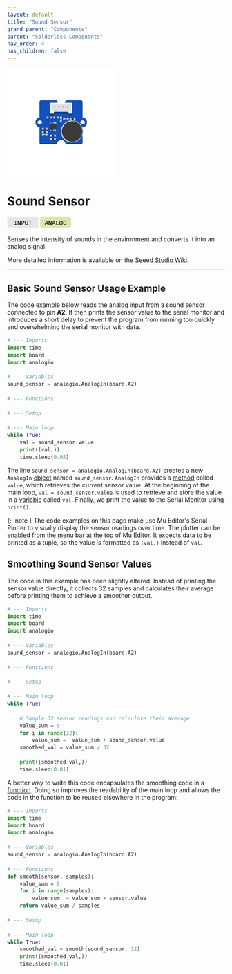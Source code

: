 ```yaml
---
layout: default
title: "Sound Sensor"
grand_parent: "Components"
parent: "Solderless Components"
nav_order: 4
has_children: false
---
```


<img src="assets/Grove-Sound-Sensor.png" alt="Sound Sensor" width="250"/>

# Sound Sensor
<a href="../../glossary/glossary"><img src="../../glossary/assets/input.png" alt="Input" width="72"/></a> <a href="../../glossary/glossary"><img src="../../glossary/assets/analog.png" alt="Analog" width="72"/></a>

Senses the intensity of sounds in the environment and converts it into an analog signal.

More detailed information is available on the [Seeed Studio Wiki](https://wiki.seeedstudio.com/Grove-Sound_Sensor/).

---

## Basic Sound Sensor Usage Example

The code example below reads the analog input from a sound sensor connected to pin **A2**. It then prints the sensor value to the serial monitor and introduces a short delay to prevent the program from running too quickly and overwhelming the serial monitor with data.

```python
# --- Imports
import time
import board
import analogio

# --- Variables
sound_sensor = analogio.AnalogIn(board.A2)

# --- Functions

# --- Setup

# --- Main loop
while True:
    val = sound_sensor.value
    print((val,))
    time.sleep(0.05)
```

The line `sound_sensor = analogio.AnalogIn(board.A2)` creates a new `AnalogIn` [object](../../glossary/glossary) named `sound_sensor`. `AnalogIn` provides a [method](../../glossary/glossary) called `value`, which retrieves the current sensor value. At the beginning of the main loop, `val = sound_sensor.value` is used to retrieve and store the value in a [variable](../../glossary/glossary) called `val`. Finally, we print the value to the Serial Monitor using `print()`.

{: .note }
The code examples on this page make use Mu Editor's Serial Plotter to visually display the sensor readings over time. The plotter can be enabled from the menu bar at the top of Mu Editor. It expects data to be printed as a tuple, so the value is formatted as `(val,)` instead of `val`.

## Smoothing Sound Sensor Values

The code in this example has been slightly altered. Instead of printing the sensor value directly, it collects 32 samples and calculates their average before printing them to achieve a smoother output.

```python
# --- Imports
import time
import board
import analogio

# --- Variables
sound_sensor = analogio.AnalogIn(board.A2)

# --- Functions

# --- Setup

# --- Main loop
while True:
  	
    # Sample 32 sensor readings and calculate their average
    value_sum = 0
    for i in range(32):
        value_sum =  value_sum + sound_sensor.value
    smoothed_val = value_sum / 32
    
    print((smoothed_val,))
    time.sleep(0.01)  					
```

A better way to write this code encapsulates the smoothing code in a [function](../../glossary/glossary). Doing so improves the readability of the main loop and allows the code in the function to be reused elsewhere in the program:

```python
# --- Imports
import time
import board
import analogio

# --- Variables
sound_sensor = analogio.AnalogIn(board.A2)

# --- Functions
def smooth(sensor, samples):
    value_sum = 0
    for i in range(samples):
        value_sum  = value_sum + sensor.value
    return value_sum / samples
    
# --- Setup

# --- Main loop
while True:
    smoothed_val = smooth(sound_sensor, 32)
    print((smoothed_val,))
    time.sleep(0.01) 
```

